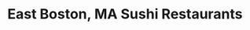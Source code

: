 ---
layout: city
title: East Boston, MA Sushi Restaurants
permalink: /massachusetts/east-boston/
stateAbbr: MA
stateName: Massachusetts
cityName: East Boston

---